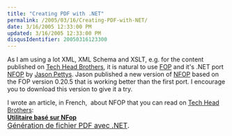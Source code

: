 ```yaml
---
title: "Creating PDF with .NET"
permalink: /2005/03/16/Creating-PDF-with-NET/
date: 3/16/2005 12:33:00 PM
updated: 3/16/2005 12:33:00 PM
disqusIdentifier: 20050316123300
---
```




As I am using a lot XML, XML Schema and XSLT, e.g. for the content published 
on [Tech Head Brothers](http://www.techheadbrothers.com), it is 
natural to use [FOP](http://xml.apache.org/fop/) and it's .NET port 
[NFOP](http://nfop.sourceforge.net/) by [Jason Pettys](mailto:nfop@pettysconsulting.com). Jason published a new 
version of [NFOP](http://sourceforge.net/project/showfiles.php?group_id=65558&package_id=63045&release_id=311452) 
based on the FOP version 0.20.5 that is working better than the first port. I 
encourage you to download this version to give it a try.
<!-- more -->

I wrote an article, in French,  about NFOP that you can read on [Tech Head Brothers](http://www.techheadbrothers.com):  
**[Utilitaire 
basé sur NFop  
](http://www.techheadbrothers.com/DesktopDefault.aspx?tabindex=1&tabid=7&AId=20)**<span><font size="+0">[Génération 
de fichier PDF avec .NET](http://www.techheadbrothers.com/DesktopDefault.aspx?tabindex=1&tabid=7&AId=20).</font></span>
